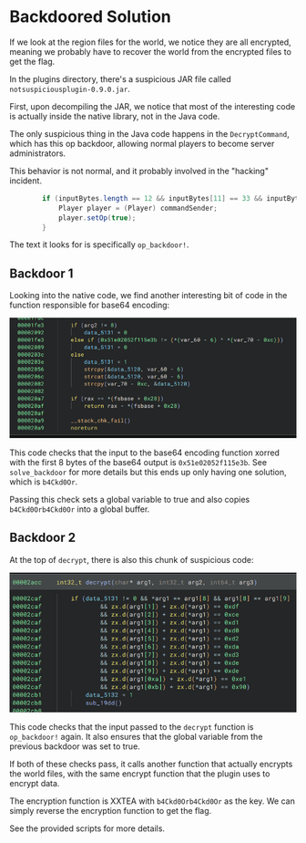 # Backdoored Solution

If we look at the region files for the world, we notice they are all encrypted, meaning we probably have to recover the world from the encrypted files to get the flag.

In the plugins directory, there's a suspicious JAR file called `notsuspiciousplugin-0.9.0.jar`.

First, upon decompiling the JAR, we notice that most of the interesting code is actually inside the native library, not in the Java code. 

The only suspicious thing in the Java code happens in the `DecryptCommand`, which has this op backdoor, allowing normal players to become server administrators. 

This behavior is not normal, and it probably involved in the "hacking" incident.

```java
        if (inputBytes.length == 12 && inputBytes[11] == 33 && inputBytes[10] == 114 && inputBytes[9] == 111 && inputBytes[8] == 111 && inputBytes[7] == 100 && inputBytes[6] == 107 && inputBytes[5] == 99 && inputBytes[4] == 97 && inputBytes[3] == 98 && inputBytes[2] == 95 && inputBytes[1] == 112 && inputBytes[0] == 111 && (commandSender instanceof Player)) {
            Player player = (Player) commandSender;
            player.setOp(true);
        }
```

The text it looks for is specifically `op_backdoor!`.

## Backdoor 1
Looking into the native code, we find another interesting bit of code in the function responsible for base64 encoding:

![0x1fe3 - 0x20a9](b64_backdoor.png)

This code checks that the input to the base64 encoding function xorred with the first 8 bytes of the base64 output is `0x51e02052f115e3b`. See `solve_backdoor` for more details but this ends up only having one solution, which is `b4Ckd0Or`. 

Passing this check sets a global variable to true and also copies `b4Ckd0Orb4Ckd0Or` into a global buffer.

## Backdoor 2
At the top of `decrypt`, there is also this chunk of suspicious code:

![alt text](decrypt_backdoor.png)

This code checks that the input passed to the `decrypt` function is `op_backdoor!` again. It also ensures that the global variable from the previous backdoor was set to true.

If both of these checks pass, it calls another function that actually encrypts the world files, with the same encrypt function that the plugin uses to encrypt data.

The encryption function is XXTEA with `b4Ckd0Orb4Ckd0Or` as the key. We can simply reverse the encryption function to get the flag.

See the provided scripts for more details.